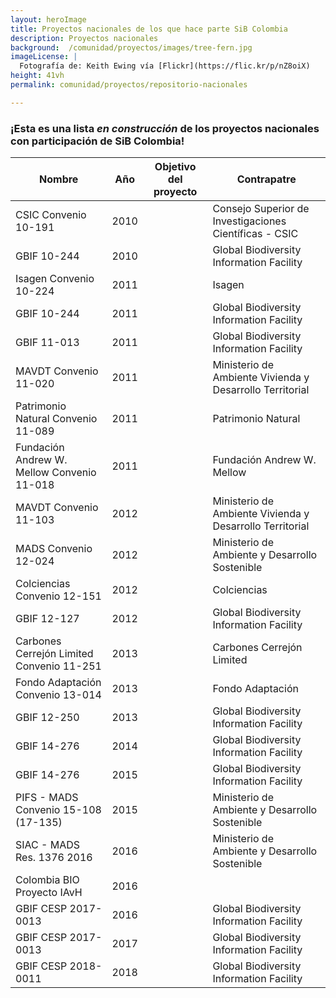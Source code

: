 ```yaml
---
layout: heroImage
title: Proyectos nacionales de los que hace parte SiB Colombia 
description: Proyectos nacionales
background:  /comunidad/proyectos/images/tree-fern.jpg
imageLicense: |
  Fotografía de: Keith Ewing vía [Flickr](https://flic.kr/p/nZ8oiX) 
height: 41vh
permalink: comunidad/proyectos/repositorio-nacionales

---
```


### ¡Esta es una lista *en construcción* de los proyectos nacionales con participación de SiB Colombia!

|Nombre|Año|Objetivo del proyecto|Contrapatre|
|---|---|---|---|
|CSIC Convenio 10-191|2010||Consejo Superior de Investigaciones Científicas - CSIC |
|GBIF 10-244|2010||Global Biodiversity Information Facility |
|Isagen Convenio 10-224|2011||Isagen|
|GBIF 10-244|2011||Global Biodiversity Information Facility |
|GBIF 11-013|2011||Global Biodiversity Information Facility |
|MAVDT Convenio 11-020|2011||Ministerio de Ambiente Vivienda y Desarrollo Territorial|
|Patrimonio Natural Convenio 11-089|2011||Patrimonio Natural|
|Fundación Andrew W. Mellow Convenio 11-018|2011||Fundación Andrew W. Mellow|
|MAVDT Convenio 11-103|2012||Ministerio de Ambiente Vivienda y Desarrollo Territorial|
|MADS Convenio 12-024|2012||Ministerio de Ambiente y Desarrollo Sostenible|
|Colciencias Convenio 12-151|2012||Colciencias|
|GBIF 12-127|2012||Global Biodiversity Information Facility |
|Carbones Cerrejón Limited Convenio 11-251|2013||Carbones Cerrejón Limited | Colciencias|
|Fondo Adaptación Convenio 13-014|2013||Fondo Adaptación|
|GBIF 12-250|2013||Global Biodiversity Information Facility |
|GBIF 14-276|2014||Global Biodiversity Information Facility |
|GBIF 14-276|2015||Global Biodiversity Information Facility |
|PIFS - MADS Convenio 15-108 (17-135)|2015||Ministerio de Ambiente y Desarrollo Sostenible|
|SIAC - MADS Res. 1376 2016|2016||Ministerio de Ambiente y Desarrollo Sostenible|
|Colombia BIO Proyecto IAvH|2016|||
|GBIF CESP 2017-0013|2016||Global Biodiversity Information Facility |
|GBIF CESP 2017-0013|2017||Global Biodiversity Information Facility |
|GBIF CESP 2018-0011|2018||Global Biodiversity Information Facility |
